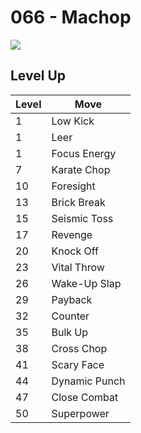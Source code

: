 # 066 - Machop
![][066]

## Level Up

Level | Move
---   | ---
  1   | Low Kick
  1   | Leer
  1   | Focus Energy
  7   | Karate Chop
 10   | Foresight
 13   | Brick Break
 15   | Seismic Toss
 17   | Revenge
 20   | Knock Off
 23   | Vital Throw
 26   | Wake-Up Slap
 29   | Payback
 32   | Counter
 35   | Bulk Up
 38   | Cross Chop
 41   | Scary Face
 44   | Dynamic Punch
 47   | Close Combat
 50   | Superpower

[066]: ../img/pokemon/066.png
